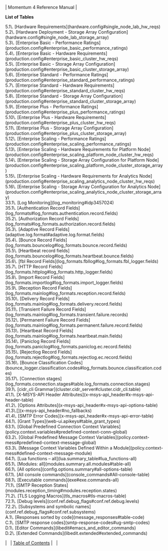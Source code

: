 | Momentum 4 Reference Manual |

**List of Tables**

<dl>

<dt>5.1\. [Hardware Requirements](hardware.config#single_node_lab_hw_reqs)</dt>

<dt>5.2\. [Hardware Deployment - Storage Array Configuration](hardware.config#single_node_lab_storage_array)</dt>

<dt>5.3\. [Enterprise Basic - Performance Ratings](production.config#enterprise_basic_performance_ratings)</dt>

<dt>5.4\. [Enterprise Basic - Hardware Requirements](production.config#enterprise_basic_cluster_hw_reqs)</dt>

<dt>5.5\. [Enterprise Basic - Storage Array Configuration](production.config#enterprise_basic_cluster_storage_array)</dt>

<dt>5.6\. [Enterprise Standard - Performance Ratings](production.config#enterprise_standard_performance_ratings)</dt>

<dt>5.7\. [Enterprise Standard - Hardware Requirements](production.config#enterprise_standard_cluster_hw_reqs)</dt>

<dt>5.8\. [Enterprise Standard - Storage Array Configuration](production.config#enterprise_standard_cluster_storage_array)</dt>

<dt>5.9\. [Enterprise Plus - Performance Ratings](production.config#enterprise_plus_performance_ratings)</dt>

<dt>5.10\. [Enterprise Plus - Hardware Requirements](production.config#enterprise_plus_cluster_hw_reqs)</dt>

<dt>5.11\. [Enterprise Plus - Storage Array Configuration](production.config#enterprise_plus_cluster_storage_array)</dt>

<dt>5.12\. [Enterprise Scaling - Performance Ratings](production.config#enterprise_scaling_performance_ratings)</dt>

<dt>5.13\. [Enterprise Scaling - Hardware Requirements for Platform Node](production.config#enterprise_scaling_platform_node_cluster_hw_reqs)</dt>

<dt>5.14\. [Enterprise Scaling - Storage Array Configuration for Platform Node](production.config#enterprise_scaling_platform_node_cluster_storage_array)</dt>

<dt>5.15\. [Enterprise Scaling - Hardware Requirements for Analytics Node](production.config#enterprise_scaling_analytics_node_cluster_hw_reqs)</dt>

<dt>5.16\. [Enterprise Scaling - Storage Array Configuration for Analytics Node](production.config#enterprise_scaling_analytics_node_cluster_storage_array)</dt>

<dt>33.1\. [Log Monitoring](log_monitoring#idp3457024)</dt>

<dt>35.1\. [Authentication Record Fields](log_formats#log_formats.authentication.record.fields)</dt>

<dt>35.2\. [Authorization Record Fields](log_formats#log_formats.authorization.record.fields)</dt>

<dt>35.3\. [Adaptive Record Fields](adaptive.log.format#adaptive.log.format.fields)</dt>

<dt>35.4\. [Bounce Record Fields](log_formats.bouncelog#log_formats.bounce.record.fields)</dt>

<dt>35.5\. [Heartbeat record fields](log_formats.bouncelog#log_formats.heartbeat.bounce.fields)</dt>

<dt>35.6\. [fbl Record Fields](log_formats.fbllog#log_formats.fbl_logger.fields)</dt>

<dt>35.7\. [HTTP Record Fields](log_formats.httplog#log_formats.http_logger.fields)</dt>

<dt>35.8\. [Import Record Fields](log_formats.importlog#log_formats.import_logger.fields)</dt>

<dt>35.9\. [Reception Record Fields](log_formats.mainlog#log_formats.reception.record.fields)</dt>

<dt>35.10\. [Delivery Record Fields](log_formats.mainlog#log_formats.delivery.record.fields)</dt>

<dt>35.11\. [Transient Failure Record Fields](log_formats.mainlog#log_formats.transient.failure.records)</dt>

<dt>35.12\. [Permanent Failure Record Fields](log_formats.mainlog#log_formats.permanent.failure.record.fields)</dt>

<dt>35.13\. [Heartbeat Record Fields](log_formats.mainlog#log_formats.heartbeat.main.fields)</dt>

<dt>35.14\. [Paniclog Record Fields](log_formats.paniclog#log_formats.paniclog.ec.record.fields)</dt>

<dt>35.15\. [Rejectlog Record Fields](log_formats.rejectlog#log_formats.rejectlog.ec.record.fields)</dt>

<dt>35.16\. [Bounce Classification Codes](bounce_logger.classification.codes#log_formats.bounce.classification.codes)</dt>

<dt>35.17\. [Connection stages](log_formats.connection.stages#table.log_formats.connection.stages)</dt>

<dt>39.1\. [cidr_cli Grammar](cluster.cidr_server#cluster.cidr_cli.table)</dt>

<dt>41.1\. [X-MSYS-API Header Attributes](x-msys-api_header#x-msys-api-header-table)</dt>

<dt>41.2\. [Options Attributes](x-msys-api_header#x-msys-api-options-table)</dt>

<dt>41.3\.[](x-msys-api_header#no_fallbacks)</dt>

<dt>41.4\. [SMTP Error Codes](x-msys-api_header#x-msys-api-error-table)</dt>

<dt>44.1\. [Grant Types](web-ui.apikeys#table_grant_types)</dt>

<dt>63.1\. [Global Predefined Connection Context Variables](policy.context.variables#predefined-context-conn-global)</dt>

<dt>63.2\. [Global Predefined Message Context Variables](policy.context-mess#predefined-context-message-global)</dt>

<dt>63.3\. [Message Context Variables Defined Within a Module](policy.context-mess#defined-context-message-module)</dt>

<dt>64.1\. [Lua functions – all](lua.summary_table#lua_functions-all)</dt>

<dt>65.1\. [Modules: all](modules.summary.all.modules#table-all)</dt>

<dt>66.1\. [All options](config.options.summary#all-options-table)</dt>

<dt>67.1\. [All console commands](console_commands#All-console-table)</dt>

<dt>68.1\. [Executable commands](exe#exe.commands-all)</dt>

<dt>71.1\. [SMTP Reception States](modules.reception_timing#modules.reception.states)</dt>

<dt>71.2\. [TLS Logging Macros](tls_macros#tls-macros-table)</dt>

<dt>72.1\. [Debug levels](conf.ref.debug_flags#conf.ref.debug.levels)</dt>

<dt>72.2\. [Subsystems and symbolic names](conf.ref.debug_flags#conf.ref.subsystems)</dt>

<dt>A.1\. [Responses sorted by code](message_responses#table-code)</dt>

<dt>C.1\. [SMTP response codes](smtp-response-codes#ug-smtp-codes)</dt>

<dt>D.1\. [Editor Commands](libedit#emacs_and_editor_commands)</dt>

<dt>D.2\. [Extended Commands](libedit.extended#extended_commands)</dt>

</dl>

|   | [Table of Contents](index) |   |

